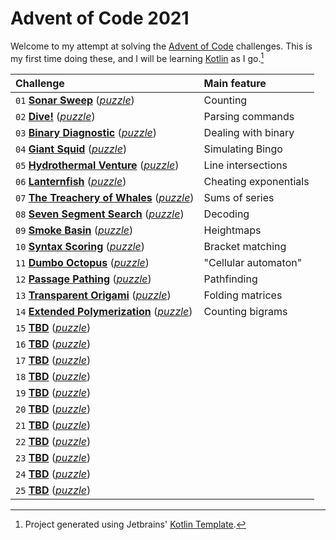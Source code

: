 # Advent of Code 2021

Welcome to my attempt at solving the [Advent of Code][aoc] challenges. This is my first time doing these, and I will be learning [Kotlin][kotlin] as I go.[^1]

| Challenge | Main feature |
| :--       | :--          |
| `01` [**Sonar Sweep**](https://github.com/sidmund/aoc-2021/blob/main/src/day01/Day01.kt) ([*puzzle*](https://adventofcode.com/2021/day/1)) | Counting |  
| `02` [**Dive!**](https://github.com/sidmund/aoc-2021/blob/main/src/day02/Day02.kt) ([*puzzle*](https://adventofcode.com/2021/day/2)) | Parsing commands |  
| `03` [**Binary Diagnostic**](https://github.com/sidmund/aoc-2021/blob/main/src/day03/Day03.kt) ([*puzzle*](https://adventofcode.com/2021/day/3)) | Dealing with binary |  
| `04` [**Giant Squid**](https://github.com/sidmund/aoc-2021/blob/main/src/day04/Day04.kt) ([*puzzle*](https://adventofcode.com/2021/day/4)) | Simulating Bingo |  
| `05` [**Hydrothermal Venture**](https://github.com/sidmund/aoc-2021/blob/main/src/day05/Day05.kt) ([*puzzle*](https://adventofcode.com/2021/day/5)) | Line intersections |  
| `06` [**Lanternfish**](https://github.com/sidmund/aoc-2021/blob/main/src/day06/Day06.kt) ([*puzzle*](https://adventofcode.com/2021/day/6)) | Cheating exponentials |  
| `07` [**The Treachery of Whales**](https://github.com/sidmund/aoc-2021/blob/main/src/day07/Day07.kt) ([*puzzle*](https://adventofcode.com/2021/day/7)) | Sums of series |  
| `08` [**Seven Segment Search**](https://github.com/sidmund/aoc-2021/blob/main/src/day08/Day08.kt) ([*puzzle*](https://adventofcode.com/2021/day/8)) | Decoding |  
| `09` [**Smoke Basin**](https://github.com/sidmund/aoc-2021/blob/main/src/day09/Day09.kt) ([*puzzle*](https://adventofcode.com/2021/day/9)) | Heightmaps |  
| `10` [**Syntax Scoring**](https://github.com/sidmund/aoc-2021/blob/main/src/day10/Day10.kt) ([*puzzle*](https://adventofcode.com/2021/day/10)) | Bracket matching |  
| `11` [**Dumbo Octopus**](https://github.com/sidmund/aoc-2021/blob/main/src/day11/Day11.kt) ([*puzzle*](https://adventofcode.com/2021/day/11)) | "Cellular automaton" |  
| `12` [**Passage Pathing**](https://github.com/sidmund/aoc-2021/blob/main/src/day12/Day12.kt) ([*puzzle*](https://adventofcode.com/2021/day/12)) | Pathfinding |  
| `13` [**Transparent Origami**](https://github.com/sidmund/aoc-2021/blob/main/src/day13/Day13.kt) ([*puzzle*](https://adventofcode.com/2021/day/13)) | Folding matrices |  
| `14` [**Extended Polymerization**](https://github.com/sidmund/aoc-2021/blob/main/src/day14/Day14.kt) ([*puzzle*](https://adventofcode.com/2021/day/14)) | Counting bigrams |  
| `15` [**TBD**](https://github.com/sidmund/aoc-2021/blob/main/src/day15/Day15.kt) ([*puzzle*](https://adventofcode.com/2021/day/15)) |  
| `16` [**TBD**](https://github.com/sidmund/aoc-2021/blob/main/src/day16/Day16.kt) ([*puzzle*](https://adventofcode.com/2021/day/16)) |  
| `17` [**TBD**](https://github.com/sidmund/aoc-2021/blob/main/src/day17/Day17.kt) ([*puzzle*](https://adventofcode.com/2021/day/17)) |  
| `18` [**TBD**](https://github.com/sidmund/aoc-2021/blob/main/src/day18/Day18.kt) ([*puzzle*](https://adventofcode.com/2021/day/18)) |  
| `19` [**TBD**](https://github.com/sidmund/aoc-2021/blob/main/src/day19/Day19.kt) ([*puzzle*](https://adventofcode.com/2021/day/19)) |  
| `20` [**TBD**](https://github.com/sidmund/aoc-2021/blob/main/src/day20/Day20.kt) ([*puzzle*](https://adventofcode.com/2021/day/20)) |  
| `21` [**TBD**](https://github.com/sidmund/aoc-2021/blob/main/src/day21/Day21.kt) ([*puzzle*](https://adventofcode.com/2021/day/21)) |  
| `22` [**TBD**](https://github.com/sidmund/aoc-2021/blob/main/src/day22/Day22.kt) ([*puzzle*](https://adventofcode.com/2021/day/22)) |  
| `23` [**TBD**](https://github.com/sidmund/aoc-2021/blob/main/src/day23/Day23.kt) ([*puzzle*](https://adventofcode.com/2021/day/23)) |  
| `24` [**TBD**](https://github.com/sidmund/aoc-2021/blob/main/src/day24/Day24.kt) ([*puzzle*](https://adventofcode.com/2021/day/24)) |  
| `25` [**TBD**](https://github.com/sidmund/aoc-2021/blob/main/src/day25/Day25.kt) ([*puzzle*](https://adventofcode.com/2021/day/25)) |

[^1]: Project generated using Jetbrains' [Kotlin Template][template].

[aoc]: https://adventofcode.com
[kotlin]: https://kotlinlang.org
[template]: https://github.com/kotlin-hands-on/advent-of-code-kotlin-template
